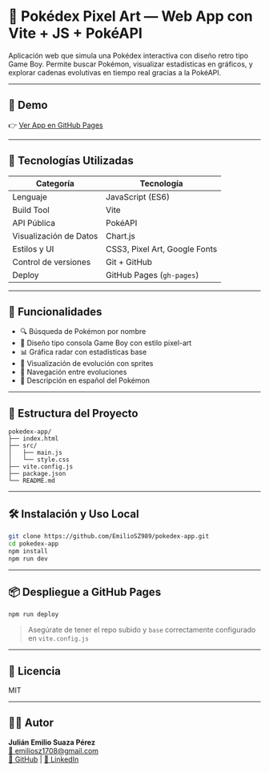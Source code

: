 # 🎩 Pokédex Pixel Art — Web App con Vite + JS + PokéAPI

Aplicación web que simula una Pokédex interactiva con diseño retro tipo Game Boy. Permite buscar Pokémon, visualizar estadísticas en gráficos, y explorar cadenas evolutivas en tiempo real gracias a la PokéAPI.

---

## 🚀 Demo

👉 [Ver App en GitHub Pages](https://emiliosz989.github.io/pokedex-app/)

---

## 🧠 Tecnologías Utilizadas

| Categoría            | Tecnología |
|----------------------|------------|
| Lenguaje             | JavaScript (ES6) |
| Build Tool           | Vite |
| API Pública          | PokéAPI |
| Visualización de Datos | Chart.js |
| Estilos y UI         | CSS3, Pixel Art, Google Fonts |
| Control de versiones | Git + GitHub |
| Deploy               | GitHub Pages (`gh-pages`) |

---

## 🧹 Funcionalidades

- 🔍 Búsqueda de Pokémon por nombre
- 🎨 Diseño tipo consola Game Boy con estilo pixel-art
- 📊 Gráfica radar con estadísticas base
- 🔁 Visualización de evolución con sprites
- 🔹 Navegación entre evoluciones
- 💬 Descripción en español del Pokémon

---

## 📁 Estructura del Proyecto

```
pokedex-app/
├── index.html
├── src/
│   ├── main.js
│   └── style.css
├── vite.config.js
├── package.json
└── README.md
```

---

## 🛠️ Instalación y Uso Local

```bash
git clone https://github.com/EmilioSZ989/pokedex-app.git
cd pokedex-app
npm install
npm run dev
```

---

## 📦 Despliegue a GitHub Pages

```bash
npm run deploy
```

> Asegúrate de tener el repo subido y `base` correctamente configurado en `vite.config.js`

---

## 📜 Licencia

MIT

---

## 👨‍💻 Autor

**Julián Emilio Suaza Pérez**  
[📧 emiliosz1708@gmail.com](mailto:emiliosz1708@gmail.com)  
[🔗 GitHub](https://github.com/EmilioSZ989) | [🔗 LinkedIn](https://linkedin.com/in/julianemiliosuazaperez)



